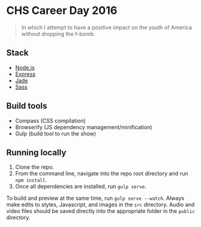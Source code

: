 # CHS Career Day 2016

> In which I attempt to have a positive impact on the youth of America without dropping the f-bomb.

## Stack

* [Node.js](https://nodejs.org/en/)
* [Express](http://expressjs.com/)
* [Jade](http://jade-lang.com/)
* [Sass](http://sass-lang.com/)

## Build tools

* Compass (CSS compilation)
* Browserify (JS dependency management/minification)
* Gulp (build tool to run the show)

## Running locally

1. Clone the repo.
2. From the command line, navigate into the repo root directory and run `npm install`.
3. Once all dependencies are installed, run `gulp serve`.

To build and preview at the same time, run `gulp serve --watch`. Always make edits to styles, Javascript, and images in the `src` directory. Audio and video files should be saved directly into the appropriate folder in the `public` directory.